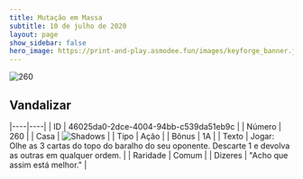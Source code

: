 ```yaml
---
title: Mutação em Massa
subtitle: 10 de julho de 2020
layout: page
show_sidebar: false
hero_image: https://print-and-play.asmodee.fun/images/keyforge_banner.jpg
---
```


![260](https://cdn.keyforgegame.com/media/card_front/pt/479_260_WJ5M275W7XP_pt.png)

## Vandalizar

|----|----|
| ID | 46025da0-2dce-4004-94bb-c539da51eb9c |
| Número | 260 |
| Casa | ![Shadows](https://archonarcana.com/images/thumb/e/ee/Shadows.png/22px-Shadows.png "Sombras") |
| Tipo | Ação |
| Bônus | 1A |
| Texto | Jogar: Olhe as 3 cartas do topo do baralho do seu oponente. Descarte 1 e devolva as outras em qualquer ordem. |
| Raridade | Comum |
| Dizeres | "Acho que assim está melhor." |
